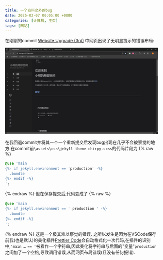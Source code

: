 ```yaml
---
title: 一个意料之外的bug
date: 2025-02-07 00:05:00 +0800
categories: [计算机, 主页]
tags: [网站]
---
```


在刚刚的commit [Website Upgrade (3rd)](https://github.com/cotes2020/jekyll-theme-chirpy/commit/fd0f692186b59fc1e0bbb76bd4a721b4e74405d9) 中网页出现了无明显提示的错误布局:

![出错的页面](/assets/img/postimg/DFD728E805DCF724EDE0A4859414F871.png)

在我回退commit并将其一个一个重新提交后发现bug出现在几乎不会被察觉的地方:在commit前`\assets\css\jekyll-theme-chirpy.scss`的代码片段为
{% raw %}
```scss
@use 'main
{%- if jekyll.environment == 'production' -%}
  .bundle
{%- endif -%}
';
```
{% endraw %}
但在保存提交后,代码变成了
{% raw %}
```scss
@use 'main
{%- if jekyll.environment == ' production ' -%}
  .bundle
{%- endif -%}
';
```
{% endraw %}
这是一个极其难以察觉的错误. 之所以发生是因为在VSCode保存前我(也是默认)的美化插件[Prettier Code](https://marketplace.visualstudio.com/items?itemName=esbenp.prettier-vscode)会自动格式化一次代码,在插件的识别中,`'main` ... `== '`被看作一个字符串,因此美化将字符串与后面的"变量"`production`之间加了一个空格,导致调用错误,从而网页布局错误(且没有任何报错).